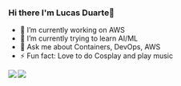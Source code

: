 ### Hi there I'm Lucas Duarte👋

- 🔭 I’m currently working on AWS
- 🌱 I’m currently trying to learn AI/ML
- 💬 Ask me about Containers, DevOps, AWS
- ⚡ Fun fact: Love to do Cosplay and play music

<div>
  <div>
    <img align="left" src="https://github-readme-stats.vercel.app/api?username=lusoal&show_icons=true&theme=dracula&count_private=true" />
  </div>
  <div>
    <img align="left" src="https://github-readme-stats.vercel.app/api/top-langs/?username=lusoal&layout=compact&theme=dracula&count_private=true" />
  </div>
</div>
